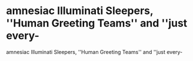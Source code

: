 # amnesiac Illuminati Sleepers, ''Human Greeting Teams'' and ''just every-

amnesiac Illuminati Sleepers, ''Human Greeting Teams'' and ''just every-